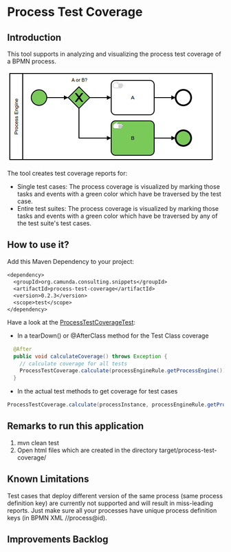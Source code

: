 # Process Test Coverage

## Introduction
This tool supports in analyzing and visualizing the process test coverage of a BPMN process.

![Screenshot](screenshot.png)

The tool creates test coverage reports for:

* Single test cases: The process coverage is visualized by marking those tasks and events with a green color which have be traversed by the test case.
* Entire test suites: The process coverage is visualized by marking those tasks and events with a green color which have be traversed by any of the test suite's test cases.

## How to use it?

Add this Maven Dependency to your project:

```
<dependency>
  <groupId>org.camunda.consulting.snippets</groupId>
  <artifactId>process-test-coverage</artifactId>
  <version>0.2.3</version>
  <scope>test</scope>
</dependency>
```

Have a look at the [ProcessTestCoverageTest](src/test/java/org/camunda/bpm/consulting/process_test_coverage/ProcessTestCoverageTest.java):

- In a tearDown() or @AfterClass method for the Test Class coverage
```java
  @After
  public void calculateCoverage() throws Exception {
    // calculate coverage for all tests
    ProcessTestCoverage.calculate(processEngineRule.getProcessEngine());
  }  
```

- In the actual test methods to get coverage for test cases
```java
ProcessTestCoverage.calculate(processInstance, processEngineRule.getProcessEngine());
```

## Remarks to run this application
1. mvn clean test
2. Open html files which are created in the directory target/process-test-coverage/

## Known Limitations
Test cases that deploy different version of the same process (same process definition key) are currently not supported and will result in miss-leading reports. Just make sure all your processes have unique process definition keys (in BPMN XML //process@id).

## Improvements Backlog
